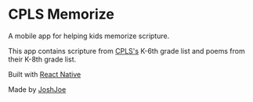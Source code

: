 # CPLS Memorize

A mobile app for helping kids memorize scripture.

This app contains scripture from [CPLS's](http://cpls.org) K-6th grade list and poems from their K-8th grade list.

Built with [React Native](https://facebook.github.io/react-native/) 

Made by [JoshJoe](https://joshjoe.com)
